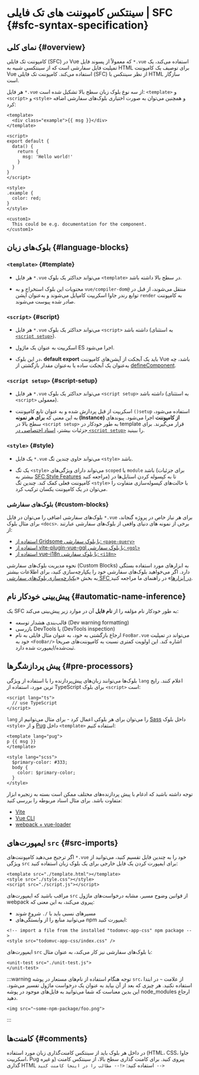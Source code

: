 # سینتکس کامپوننت های تک فایلی | SFC {#sfc-syntax-specification}

## نمای کلی {#overview}

کامپوننت تک فایلی (SFC) در Vue که معمولاً از پسوند فایل &lrm;`*.vue` استفاده می‌کند، یک تمپلیت فایل سفارشی است که از سینتکسی شبیه به HTML برای توصیف یک کامپوننت Vue استفاده می‌کند. کامپوننت تک فایلی (SFC)  از نظر سینتکس با HTML سازگار است.

هر فایل &lrm;`*.vue` از سه نوع بلوک زبان سطح بالا تشکیل شده است: `<template>` و `<script>` و `<style>` و همچنین می‌توان به صورت اختیاری بلوک‌های سفارشی اضافه کرد:

```vue
<template>
  <div class="example">{{ msg }}</div>
</template>

<script>
export default {
  data() {
    return {
      msg: 'Hello world!'
    }
  }
}
</script>

<style>
.example {
  color: red;
}
</style>

<custom1>
  This could be e.g. documentation for the component.
</custom1>
```

## بلوک‌های زبان {#language-blocks}

### `<template>` {#template}

- هر فایل &lrm;`*.vue` می‌تواند حداکثر یک بلوک `<template>` در سطح بالا داشته باشد.

- محتویات این بلوک استخراج و به `vue/compiler-dom@` منتقل می‌شوند، از قبل در توابع رندر جاوا اسکریپت کامپایل می‌شوند و به‌عنوان آپشن `render` به کامپوننت صادر شده پیوست می‌شوند.

### `<script>` {#script}

- هر فایل &lrm;`*.vue` می‌تواند حداکثر یک بلوک `<script>` داشته باشد (به استثنای  [`<script setup>`](/api/sfc-script-setup)).

- اسکریپت به عنوان یک ماژول ES اجرا می‌شود.

- در این بلوک، **default export** باید یک آبجکت از آپشن‌های کامپوننت Vue باشد، چه به‌عنوان یک آبجکت ساده یا به‌عنوان مقدار بازگشتی از [defineComponent](/api/general#definecomponent).

### `<script setup>` {#script-setup}

- هر فایل &lrm;`*.vue` می‌تواند حداکثر یک بلوک `<script setup>` داشته باشد (به استثنای `<script>` معمولی).

- اسکریپت از قبل پردازش شده و به عنوان تابع کامپوننت `()setup` استفاده می‌شود، به این معنی که **برای هر نمونه (Instance) از کامپوننت** اجرا می‌شود. پیوندهای سطح بالا در `<script setup>` به طور خودکار در template قرار می‌گیرند. برای جزئیات بیشتر، [اسناد اختصاصی در `<script setup>`](/api/sfc-script-setup) را ببینید.

### `<style>` {#style}

- یک فایل &lrm;`*.vue` می‌تواند حاوی چندین تگ `<style>` باشد.

- یک تگ `<style>` می‌تواند دارای ویژگی‌های `scoped` یا `module` باشد (برای جزئیات بیشتر به [SFC Style Features](/api/sfc-css-features) مراجعه کنید) تا به کپسوله کردن استایل‌ها در کامپوننت فعلی کمک کند. چندین تگ `<style>` با حالت‌های کپسوله‌سازی متفاوت را می‌توان در یک کامپوننت یکسان ترکیب کرد.

### بلوک‌های سفارشی {#custom-blocks}

بلوک‌های سفارشی اضافی را می‌توان در فایل &lrm;`*.vue` برای هر نیاز خاص در پروژه گنجاند، برای مثال بلوک `<docs>`. برخی از نمونه های دنیای واقعی از بلوک‌های سفارشی عبارتند از:

- [استفاده از Gridsome با بلوک سفارشی: `<page-query>`](https://gridsome.org/docs/querying-data/)
- [استفاده از vite-plugin-vue-gql با بلوک سفارشی: `<gql>`](https://github.com/wheatjs/vite-plugin-vue-gql)
- [استفاده از vue-i18n با بلوک سفارشی: `<i18n>`](https://github.com/intlify/bundle-tools/tree/main/packages/unplugin-vue-i18n#i18n-custom-block)

نحوه مدیریت بلوک‌های سفارشی (Custom Blocks) به ابزارهای مورد استفاده بستگی دارد. اگر می‌خواهید بلوک‌های سفارشی خود را یکپارچه‌سازی کنید، برای اطلاعات بیشتر به بخش «[یکپارچه‌سازی بلوک‌های سفارشی SFC در ابزارها](/guide/scaling-up/tooling#sfc-custom-block-integrations)» در راهنمای ما مراجعه کنید.

## پیش‌بینی خودکار نام {#automatic-name-inference}

یک SFC به طور خودکار نام مؤلفه را از **نام فایل** آن در موارد زیر پیش‌بینی می‌کند:

- قالب‌بندی هشدار توسعه (Dev warning formatting)
- بازرسی DevTools یا (DevTools inspection)
- ارجاع بازگشتی به خود، به عنوان مثال فایلی به نام `FooBar.vue` می‌تواند در تمپلیت خود به `<FooBar/>` اشاره کند. این اولویت کمتری نسبت به کامپوننت‌های صریحا ثبت‌شده/ایمپورت شده دارد.

## پیش پردازشگرها {#pre-processors}

بلوک‌ها می‌توانند زبان‌های پیش‌پردازنده را با استفاده از ویژگی `lang` اعلام کنند. رایج ترین مورد، استفاده از TypeScript برای بلوک `<script>` است:

```vue-html
<script lang="ts">
  // use TypeScript
</script>
```

`lang` را می‌توان برای هر بلوکی اعمال کرد - برای مثال می‌توانیم از [Sass](https://sass-lang.com/) داخل بلوک `<style>` و از [Pug](https://pugjs.org/api/getting-started.html) داخل `<template>` استفاده کنیم:

```vue-html
<template lang="pug">
p {{ msg }}
</template>

<style lang="scss">
  $primary-color: #333;
  body {
    color: $primary-color;
  }
</style>
```

توجه داشته باشید که ادغام با پیش پردازنده‌های مختلف ممکن است بسته به زنجیره ابزار متفاوت باشد. برای مثال اسناد مربوطه را بررسی کنید:

- [Vite](https://vitejs.dev/guide/features.html#css-pre-processors)
- [Vue CLI](https://cli.vuejs.org/guide/css.html#pre-processors)
- [webpack + vue-loader](https://vue-loader.vuejs.org/guide/pre-processors.html#using-pre-processors)

## ایمپورت‌های `src` {#src-imports}

اگر ترجیح می‌دهید کامپوننت‌های &lrm;`*.vue` خود را به چندین فایل تقسیم کنید، می‌توانید از ویژگی `src` برای ایمپورت کردن یک فایل خارجی برای یک بلوک زبان استفاده کنید:

```vue
<template src="./template.html"></template>
<style src="./style.css"></style>
<script src="./script.js"></script>
```

مراقب باشید که ایمپورت‌های `src` از قوانین وضوح مسیر، مشابه درخواست‌های ماژول webpack پیروی می‌کند، به این معنی که:

- مسیرهای نسبی باید با `/.` شروع شوند
- می‌توانید منابع را از وابستگی‌های npm ایمپورت کنید:

```vue
<!-- import a file from the installed "todomvc-app-css" npm package -->
<style src="todomvc-app-css/index.css" />
```

ایمپورت‌های `src` با بلوک‌های سفارشی نیز کار می‌کند، به عنوان مثال:

```vue
<unit-test src="./unit-test.js">
</unit-test>
```

:::warning توجه
هنگام استفاده از نام‌های مستعار در پوشه `src`، از علامت `~` در ابتدا استفاده نکنید. هر چیزی که بعد از آن بیاید به عنوان یک درخواست ماژول تفسیر می‌شود. این بدین معناست که شما می‌توانید به فایل‌های موجود در پوشه node_modules ارجاع دهید.
```vue
<img src="~some-npm-package/foo.png">
```
:::

## کامنت‌ها {#comments}

در داخل هر بلوک باید از سینتکس کامنت‌گذاری زبان مورد استفاده (HTML، CSS، جاوا اسکریپت، Pug و غیره) پیروی کنید. برای کامنت گذاری سطح بالا، از سینتکس کامنت گذاری HTML استفاده کنید: `<!-- مطالب را در اینجا کامنت کنید -->`
